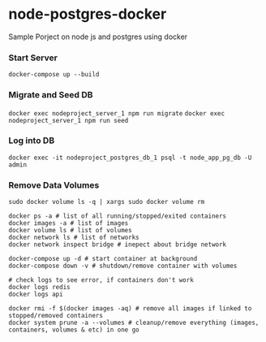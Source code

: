 # node-postgres-docker
Sample Porject on node js and postgres using docker

### Start Server
`docker-compose up --build`

### Migrate and Seed DB
`docker exec nodeproject_server_1 npm run migrate`
`docker exec nodeproject_server_1 npm run seed`

### Log into DB
`docker exec -it nodeproject_postgres_db_1 psql -t node_app_pg_db -U admin`

### Remove Data Volumes
`sudo docker volume ls -q | xargs sudo docker volume rm`

```
docker ps -a # list of all running/stopped/exited containers
docker images -a # list of images
docker volume ls # list of volumes
docker network ls # list of networks
docker network inspect bridge # inepect about bridge network

docker-compose up -d # start container at background
docker-compose down -v # shutdown/remove container with volumes

# check logs to see error, if containers don't work
docker logs redis
docker logs api

docker rmi -f $(docker images -aq) # remove all images if linked to stopped/removed containers
docker system prune -a --volumes # cleanup/remove everything (images, containers, volumes & etc) in one go
```
